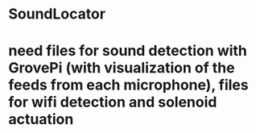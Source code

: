# SoundLocator
# need files for sound detection with GrovePi (with visualization of the feeds from each microphone), files for wifi detection and solenoid actuation 
